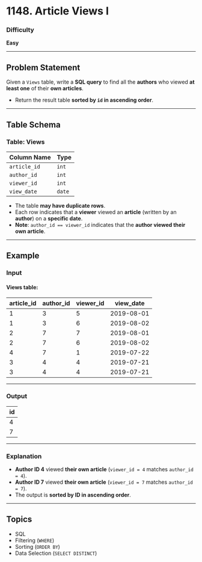 # 1148. Article Views I

### Difficulty
**Easy**

---

## Problem Statement

Given a `Views` table, write a **SQL query** to find all the **authors** who viewed **at least one** of their **own articles**.

- Return the result table **sorted by `id` in ascending order**.

---

## Table Schema

### **Table: Views**
| Column Name | Type |
|-------------|------|
| `article_id` | `int` |
| `author_id`  | `int` |
| `viewer_id`  | `int` |
| `view_date`  | `date` |

- The table **may have duplicate rows**.
- Each row indicates that a **viewer** viewed an **article** (written by an **author**) on a **specific date**.
- **Note**: `author_id == viewer_id` indicates that the **author viewed their own article**.

---

## Example

### **Input**
#### **Views table:**
| article_id | author_id | viewer_id | view_date  |
|------------|------------|-----------|------------|
| 1          | 3          | 5         | 2019-08-01 |
| 1          | 3          | 6         | 2019-08-02 |
| 2          | 7          | 7         | 2019-08-01 |
| 2          | 7          | 6         | 2019-08-02 |
| 4          | 7          | 1         | 2019-07-22 |
| 3          | 4          | 4         | 2019-07-21 |
| 3          | 4          | 4         | 2019-07-21 |

---

### **Output**
| id   |
|------|
| 4    |
| 7    |

---

### **Explanation**
- **Author ID 4** viewed **their own article** (`viewer_id = 4` matches `author_id = 4`).
- **Author ID 7** viewed **their own article** (`viewer_id = 7` matches `author_id = 7`).
- The output is **sorted by ID in ascending order**.

---

## **Topics**
- SQL
- Filtering (`WHERE`)
- Sorting (`ORDER BY`)
- Data Selection (`SELECT DISTINCT`)
